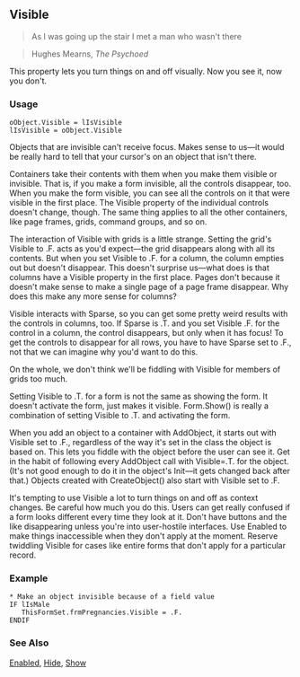## Visible

>As I was going up the stair   I met a man who wasn't there

>Hughes Mearns, *The Psychoed*

This property lets you turn things on and off visually. Now you see it, now you don't. 

### Usage

```foxpro
oObject.Visible = lIsVisible
lIsVisible = oObject.Visible
```

Objects that are invisible can't receive focus. Makes sense to us&mdash;it would be really hard to tell that your cursor's on an object that isn't there.

Containers take their contents with them when you make them visible or invisible. That is, if you make a form invisible, all the controls disappear, too. When you make the form visible, you can see all the controls on it that were visible in the first place. The Visible property of the individual controls doesn't change, though. The same thing applies to all the other containers, like page frames, grids, command groups, and so on.

The interaction of Visible with grids is a little strange. Setting the grid's Visible to .F. acts as you'd expect&mdash;the grid disappears along with all its contents. But when you set Visible to .F. for a column, the column empties out but doesn't disappear. This doesn't surprise us&mdash;what does is that columns have a Visible property in the first place. Pages don't because it doesn't make sense to make a single page of a page frame disappear. Why does this make any more sense for columns?

Visible interacts with Sparse, so you can get some pretty weird results with the controls in columns, too. If Sparse is .T. and you set Visible .F. for the control in a column, the control disappears, but only when it has focus! To get the controls to disappear for all rows, you have to have Sparse set to .F., not that we can imagine why you'd want to do this.

On the whole, we don't think we'll be fiddling with Visible for members of grids too much.

Setting Visible to .T. for a form is not the same as showing the form. It doesn't activate the form, just makes it visible. Form.Show() is really a combination of setting Visible to .T. and activating the form.

When you add an object to a container with AddObject, it starts out with Visible set to .F., regardless of the way it's set in the class the object is based on. This lets you fiddle with the object before the user can see it. Get in the habit of following every AddObject call with Visible=.T. for the object. (It's not good enough to do it in the object's Init&mdash;it gets changed back after that.) Objects created with CreateObject() also start with Visible set to .F.

It's tempting to use Visible a lot to turn things on and off as context changes. Be careful how much you do this. Users can get really confused if a form looks different every time they look at it. Don't have buttons and the like disappearing unless you're into user-hostile interfaces. Use Enabled to make things inaccessible when they don't apply at the moment. Reserve twiddling Visible for cases like entire forms that don't apply for a particular record.

### Example

```foxpro
* Make an object invisible because of a field value
IF lIsMale
   ThisFormSet.frmPregnancies.Visible = .F.
ENDIF
```
### See Also

[Enabled](s4g360.md), [Hide](s4g601.md), [Show](s4g601.md)
